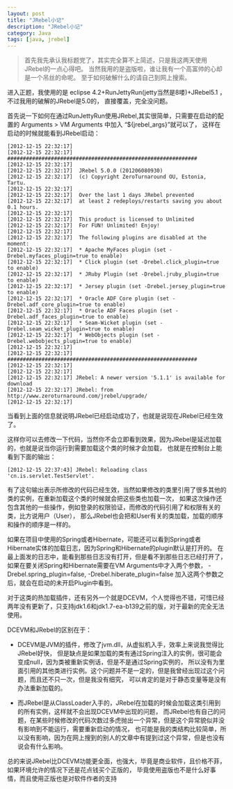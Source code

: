 ```yaml
---
layout: post
title: "JRebel小记"
description: "JRebel小记"
category: Java
tags: [java, jrebel]
---
```





>首先我先承认我标题党了，其实完全算不上简述，只是我这两天使用JRebel的一点心得吧。 当然我用的是盗版啦，谁让我有一个高富帅的心却是一个吊丝的命呢。 至于如何破解什么的请自己到网上搜索。

进入正题，我使用的是 eclipse 4.2+RunJettyRun(jetty当然是8喽)+JRebel5.1 ，不过我用的破解的JRebel是5.0的， 直接覆盖，完全没问题。

首先说一下如何在通过RunJettyRun使用JRebel,其实很简单，只需要在启动的配置的 Arguments > VM Arguments 中加入 “${jrebel_args}”就可以了， 这样在启动的时候就能看到JRebel启动：

    [2012-12-15 22:32:17] 
    [2012-12-15 22:32:17] #############################################################
    [2012-12-15 22:32:17] 
    [2012-12-15 22:32:17]  JRebel 5.0.0 (201206080930)
    [2012-12-15 22:32:17]  (c) Copyright ZeroTurnaround OU, Estonia, Tartu.
    [2012-12-15 22:32:17] 
    [2012-12-15 22:32:17]  Over the last 1 days JRebel prevented 
    [2012-12-15 22:32:17]  at least 2 redeploys/restarts saving you about 0.1 hours.
    [2012-12-15 22:32:17] 
    [2012-12-15 22:32:17]  This product is licensed to Unlimited
    [2012-12-15 22:32:17]  For FUN! Unlimited! Enjoy!
    [2012-12-15 22:32:17] 
    [2012-12-15 22:32:17]  The following plugins are disabled at the moment: 
    [2012-12-15 22:32:17]  * Apache MyFaces plugin (set -Drebel.myfaces_plugin=true to enable)
    [2012-12-15 22:32:17]  * Click plugin (set -Drebel.click_plugin=true to enable)
    [2012-12-15 22:32:17]  * JRuby Plugin (set -Drebel.jruby_plugin=true to enable)
    [2012-12-15 22:32:17]  * Jersey plugin (set -Drebel.jersey_plugin=true to enable)
    [2012-12-15 22:32:17]  * Oracle ADF Core plugin (set -Drebel.adf_core_plugin=true to enable)
    [2012-12-15 22:32:17]  * Oracle ADF Faces plugin (set -Drebel.adf_faces_plugin=true to enable)
    [2012-12-15 22:32:17]  * Seam-Wicket plugin (set -Drebel.seam_wicket_plugin=true to enable)
    [2012-12-15 22:32:17]  * WebObjects plugin (set -Drebel.webobjects_plugin=true to enable)
    [2012-12-15 22:32:17] 
    [2012-12-15 22:32:17] #############################################################
    [2012-12-15 22:32:17] 
    [2012-12-15 22:32:17] 
    [2012-12-15 22:32:17] JRebel: A newer version '5.1.1' is available for download 
    [2012-12-15 22:32:17] JRebel: from http://www.zeroturnaround.com/jrebel/upgrade/
    [2012-12-15 22:32:17] 

当看到上面的信息就说明JRebel已经启动成功了，也就是说现在JRebel已经生效了。

这样你可以去修改一下代码，当然你不会立即看到效果，因为JRebel是延迟加载的，也就是说当你运行到需要加载这个类的时候才会加载， 也就是在控制台上能看到下面的输出：

    [2012-12-15 22:37:43] JRebel: Reloading class 'cn.is.servlet.TestServlet'.

有了这句输出表示所修改的代码已经生效，当然如果修改的类里引用了很多其他的类的实例，在重新加载这个类的时候就会把这些类也加载一次， 如果这次操作还包含其他的一些操作，例如登录的权限验证，而修改的代码引用了和权限有关的类，比方说用户（User）， 那么JRebel也会把和User有关的类加载，加载的顺序和操作的顺序是一样的。

如果在项目中使用的Spring或者Hibernate，可能还可以看到Spring或者Hibernate实体的加载日志，因为Spring和Hibernate的plugin默认是打开的。 在最上面发的日志中，能看到那些日志没有打开，但是看不到那些日志已经打开了，如果在要关闭Spring和Hibernate需要在VM Arguments中才入两个参数， -Drebel.spring_plugin=false, -Drebel.hiberate_plugin=false 加入这两个参数之后，就会在启动的未开启Plugin中看到。

对于这类的热加载插件，还有另外一个就是DCEVM，个人觉得也不错，可惜已经两年没有更新了，只支持jdk1.6和jdk1.7-ea-b139之前的版，对于最新的完全无法使用。

DCEVM和JRebel的区别在于：

* DCEVM是JVM的插件，修改了jvm.dll，从虚拟机入手，效率上来说我觉得比JRebel好快， 但是缺点是如果加载的类有通过Spring注入的实例，很可能会变成null，因为类被重新实例话，但是不是通过Spring实例的， 所以没有为里面引用的其他类进行实例。这个问题并不是一定的，但是我曾经出现过这个问题，而且还不只一次，但是我没有细究， 可以肯定的是对于静态变量等是没有办法重新加载的。

* 而JRebel是从ClassLoader入手的，JRebel在加载的时候会加载这类引用到的所有实例，这样就不会出现DCEVM中出现的问题， 而JRebel也有自己的问题，在某些时候修改的代码次数过多虎抛出一个异常，但是这个异常貌似并没有影响到不能运行，需要重新启动的情况， 也可能是我的类结构比较简单，所以没有影响，因为在网上搜到的别人的文章中有提到过这个异常，但是也没有说会有什么影响。

总的来说JRebel比DCEVM功能更全面，也强大，毕竟是商业软件，且价格不菲，如果环境允许的情况下还是花点钱买个正版的， 毕竟使用盗版也不是什么好事情，而且使用正版也是对软件作者的支持
